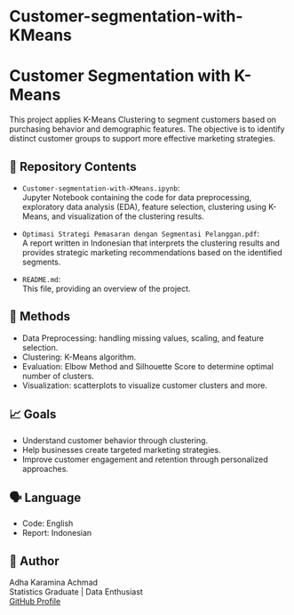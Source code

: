 # Customer-segmentation-with-KMeans

# Customer Segmentation with K-Means

This project applies K-Means Clustering to segment customers based on purchasing behavior and demographic features. The objective is to identify distinct customer groups to support more effective marketing strategies.

## 📁 Repository Contents

- `Customer-segmentation-with-KMeans.ipynb`:  
  Jupyter Notebook containing the code for data preprocessing, exploratory data analysis (EDA), feature selection, clustering using K-Means, and visualization of the clustering results.

- `Optimasi Strategi Pemasaran dengan Segmentasi Pelanggan.pdf`:  
  A report written in Indonesian that interprets the clustering results and provides strategic marketing recommendations based on the identified segments.

- `README.md`:  
  This file, providing an overview of the project.

## 🧪 Methods

- Data Preprocessing: handling missing values, scaling, and feature selection.
- Clustering: K-Means algorithm.
- Evaluation: Elbow Method and Silhouette Score to determine optimal number of clusters.
- Visualization: scatterplots to visualize customer clusters and more.

## 📈 Goals

- Understand customer behavior through clustering.
- Help businesses create targeted marketing strategies.
- Improve customer engagement and retention through personalized approaches.

## 🗣️ Language

- Code: English
- Report: Indonesian

## 🙋 Author

Adha Karamina Achmad  
Statistics Graduate | Data Enthusiast  
[GitHub Profile](https://github.com/adhkaraa)
